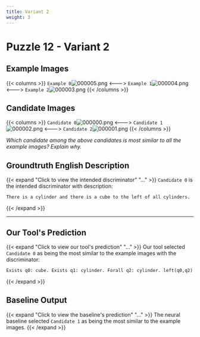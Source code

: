 ```yaml
---
title: Variant 2
weight: 3
---
```


# Puzzle 12 - Variant 2

## Example Images
{{< columns >}}
`Example 0`![000005.png](/clevr-variants/aphaeresis/fovariant-2/render/images/CLEVR_val_000005.png)
<--->
`Example 1`![000004.png](/clevr-variants/aphaeresis/fovariant-2/render/images/CLEVR_val_000004.png)
<--->
`Example 2`![000003.png](/clevr-variants/aphaeresis/fovariant-2/render/images/CLEVR_val_000003.png)
{{< /columns >}}

## Candidate Images
{{< columns >}}
`Candidate 0`![000000.png](/clevr-variants/aphaeresis/fovariant-2/render/images/CLEVR_val_000000.png)
<--->
`Candidate 1`![000002.png](/clevr-variants/aphaeresis/fovariant-2/render/images/CLEVR_val_000002.png)
<--->
`Candidate 2`![000001.png](/clevr-variants/aphaeresis/fovariant-2/render/images/CLEVR_val_000001.png)
{{< /columns >}}

*Which candidate among the above candidates is most similar to all the example images? Explain why.*

## Groundtruth English Description

{{< expand "Click to view the intended discriminator" "..." >}}
`Candidate 0` is the intended discriminator with description:
```plaintext 
There is a cylinder and there is a cube to the left of all cylinders.
```
{{< /expand >}}

---



## Our Tool's Prediction

{{< expand "Click to view our tool's prediction" "..." >}}
Our tool selected `Candidate 0` as being the most similar to the example images with the discriminator:
```plaintext
Exists q0: cube. Exists q1: cylinder. Forall q2: cylinder. left(q0,q2)
```
{{< /expand >}}



## Baseline Output

{{< expand "Click to view the baseline's prediction" "..." >}}
The neural baseline selected `Candidate 1` as being the most similar to the example images.
{{< /expand >}}

